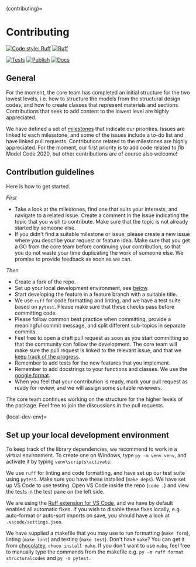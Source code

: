 (contributing)=
# Contributing

[![Code style: Ruff](https://img.shields.io/endpoint?url=https://raw.githubusercontent.com/charliermarsh/ruff/main/assets/badge/format.json)](https://github.com/charliermarsh/ruff)
[![Ruff](https://img.shields.io/endpoint?url=https://raw.githubusercontent.com/charliermarsh/ruff/main/assets/badge/v2.json)](https://github.com/charliermarsh/ruff)

[![Tests](https://github.com/fib-international/structuralcodes/actions/workflows/build.yaml/badge.svg)](https://github.com/fib-international/structuralcodes/actions/workflows/build.yaml)
[![Publish](https://github.com/fib-international/structuralcodes/actions/workflows/create-release.yml/badge.svg)](https://github.com/fib-international/structuralcodes/actions/workflows/create-release.yml)
[![Docs](https://github.com/fib-international/structuralcodes/actions/workflows/sphinx.yml/badge.svg)](https://github.com/fib-international/structuralcodes/actions/workflows/sphinx.yml)

## General

For the moment, the core team has completed an initial structure for the two lowest levels, i.e. how to structure the models from the structural design codes, and how to create classes that represent materials and sections. Contributions that seek to add content to the lowest level are highly appreciated.

We have defined a set of [milestones](https://github.com/fib-international/structuralcodes/milestones) that indicate our priorities. Issues are linked to each milesstone, and some of the issues include a to-do list and have linked pull requests. Contributions related to the milestones are highly appreciated. For the moment, our first priority is to add code related to _fib_ Model Code 2020, but other contributions are of course also welcome!

## Contribution guidelines

Here is how to get started.

_First_

- Take a look at the milestones, find one that suits your interests, and navigate to a related issue. Create a comment in the issue indicating the topic that you wish to contribute. Make sure that the topic is not already started by someone else.
- If you didn't find a suitable milestone or issue, please create a new issue where you describe your request or feature idea. Make sure that you get a GO from the core team before continuing your contribution, so that you do not waste your time duplicating the work of someone else. We promise to provide feedback as soon as we can.

_Then_

- Create a fork of the repo.
- Set up your local development environment, see [below](local-dev-env).
- Start developing the feature in a feature branch with a suitable title.
- We use `ruff` for code formatting and linting, and we have a test suite based on `pytest`. Please make sure that these checks pass before committing code.
- Please follow common best practice when committing, provide a meaningful commit message, and split different sub-topics in separate commits.
- Feel free to open a draft pull request as soon as you start committing so that the community can follow the development. The core team will make sure the pull request is linked to the relevant issue, and that we [keep track of the progress](https://github.com/orgs/fib-international/projects/1).
- Remember to add tests for the new features that you implement.
- Remember to add docstrings to your functions and classes. We use the [google format](https://sphinxcontrib-napoleon.readthedocs.io/en/latest/example_google.html).
- When you feel that your contribution is ready, mark your pull request as ready for review, and we will assign some suitable reviewers.

The core team continues working on the structure for the higher levels of the package. Feel free to join the discussions in the pull requests.

(local-dev-env)=
## Set up your local development environment

To keep track of the library dependencies, we recommend to work in a virtual environment. To create one on Windows, type `py -m venv venv`, and activate it by typing `venv\scripts\activate`.

We use `ruff` for linting and code formatting, and have set up our test suite using `pytest`. Make sure you have these installed (`make deps`). We have set up VS Code to use testing. Open VS Code inside the repo (`code .`) and view the tests in the test pane on the left side.

We are using the [Ruff extension for VS Code](https://github.com/astral-sh/ruff-vscode?tab=readme-ov-file), and we have by default enabled all automatic fixes. If you wish to disable these fixes locally, e.g. auto-format or auto-sort imports on save, you should have a look at `.vscode/settings.json`.

We have supplied a makefile that you may use to run formatting (`make form`), linting (`make lint`) and testing (`make test`). Don't have `make`? You can get it from [chocolatey](https://community.chocolatey.org/packages/make), `choco install make`. If you don't want to use `make`, feel free to manually type the commands from the makefile e.g. `py -m ruff format structuralcodes` and `py -m pytest`.